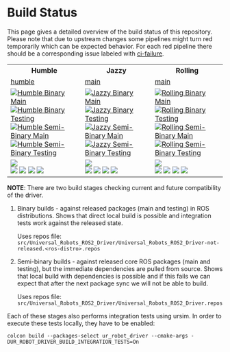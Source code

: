 # Build Status

This page gives a detailed overview of the build status of this repository. Please note that due to
upstream changes some pipelines might turn red temporarily which can be expected behavior. For each
red pipeline there should be a corresponding issue labeled with [ci-failure](https://github.com/UniversalRobots/Universal_Robots_ROS2_Driver/issues?q=is%3Aissue+is%3Aopen+label%3Aci-failure).

<table width="100%">
  <tr>
    <th>Humble</th>
    <th>Jazzy</th>
    <th>Rolling</th>
  </tr>
  <tr>
    <td><a href="https://github.com/UniversalRobots/Universal_Robots_ROS2_Driver/tree/humble">humble</a></td>
    <td><a href="https://github.com/UniversalRobots/Universal_Robots_ROS2_Driver/tree/main">main</a></td>
    <td><a href="https://github.com/UniversalRobots/Universal_Robots_ROS2_Driver/tree/main">main</a></td>
  </tr>
  <tr>
    <td> <!-- humble -->
      <a href="https://github.com/UniversalRobots/Universal_Robots_ROS2_Driver/actions/workflows/humble-binary-main.yml?query=event%3Aschedule++">
         <img src="https://github.com/UniversalRobots/Universal_Robots_ROS2_Driver/actions/workflows/humble-binary-main.yml/badge.svg?event=schedule"
              alt="Humble Binary Main"/>
      </a> <br />
      <a href="https://github.com/UniversalRobots/Universal_Robots_ROS2_Driver/actions/workflows/humble-binary-testing.yml?query=event%3Aschedule++">
         <img src="https://github.com/UniversalRobots/Universal_Robots_ROS2_Driver/actions/workflows/humble-binary-testing.yml/badge.svg?event=schedule"
              alt="Humble Binary Testing"/>
      </a> <br />
      <a href="https://github.com/UniversalRobots/Universal_Robots_ROS2_Driver/actions/workflows/humble-semi-binary-main.yml?query=event%3Aschedule++">
         <img src="https://github.com/UniversalRobots/Universal_Robots_ROS2_Driver/actions/workflows/humble-semi-binary-main.yml/badge.svg?event=schedule"
              alt="Humble Semi-Binary Main"/>
      </a> <br />
      <a href="https://github.com/UniversalRobots/Universal_Robots_ROS2_Driver/actions/workflows/humble-semi-binary-testing.yml?query=event%3Aschedule++">
         <img src="https://github.com/UniversalRobots/Universal_Robots_ROS2_Driver/actions/workflows/humble-semi-binary-testing.yml/badge.svg?event=schedule"
              alt="Humble Semi-Binary Testing"/>
      </a>
    </td>
    <td> <!-- jazzy -->
      <a href="https://github.com/UniversalRobots/Universal_Robots_ROS2_Driver/actions/workflows/jazzy-binary-main.yml?query=branch%3Amain+">
         <img src="https://github.com/UniversalRobots/Universal_Robots_ROS2_Driver/actions/workflows/jazzy-binary-main.yml/badge.svg?branch=main"
              alt="Jazzy Binary Main"/>
      </a> <br />
      <a href="https://github.com/UniversalRobots/Universal_Robots_ROS2_Driver/actions/workflows/jazzy-binary-testing.yml?query=branch%3Amain+">
         <img src="https://github.com/UniversalRobots/Universal_Robots_ROS2_Driver/actions/workflows/jazzy-binary-testing.yml/badge.svg?branch=main"
              alt="Jazzy Binary Testing"/>
      </a> <br />
      <a href="https://github.com/UniversalRobots/Universal_Robots_ROS2_Driver/actions/workflows/jazzy-semi-binary-main.yml?query=branch%3Amain+">
         <img src="https://github.com/UniversalRobots/Universal_Robots_ROS2_Driver/actions/workflows/jazzy-semi-binary-main.yml/badge.svg?branch=main"
              alt="Jazzy Semi-Binary Main"/>
      </a> <br />
      <a href="https://github.com/UniversalRobots/Universal_Robots_ROS2_Driver/actions/workflows/jazzy-semi-binary-testing.yml?query=branch%3Amain+">
         <img src="https://github.com/UniversalRobots/Universal_Robots_ROS2_Driver/actions/workflows/jazzy-semi-binary-testing.yml/badge.svg?branch=main"
              alt="Jazzy Semi-Binary Testing"/>
      </a>
    </td>
    <td> <!-- rolling -->
      <a href="https://github.com/UniversalRobots/Universal_Robots_ROS2_Driver/actions/workflows/rolling-binary-main.yml?query=branch%3Amain+">
         <img src="https://github.com/UniversalRobots/Universal_Robots_ROS2_Driver/actions/workflows/rolling-binary-main.yml/badge.svg?branch=main"
              alt="Rolling Binary Main"/>
      </a> <br />
      <a href="https://github.com/UniversalRobots/Universal_Robots_ROS2_Driver/actions/workflows/rolling-binary-testing.yml?query=branch%3Amain+">
         <img src="https://github.com/UniversalRobots/Universal_Robots_ROS2_Driver/actions/workflows/rolling-binary-testing.yml/badge.svg?branch=main"
              alt="Rolling Binary Testing"/>
      </a> <br />
      <a href="https://github.com/UniversalRobots/Universal_Robots_ROS2_Driver/actions/workflows/rolling-semi-binary-main.yml?query=branch%3Amain+">
         <img src="https://github.com/UniversalRobots/Universal_Robots_ROS2_Driver/actions/workflows/rolling-semi-binary-main.yml/badge.svg?branch=main"
              alt="Rolling Semi-Binary Main"/>
      </a> <br />
      <a href="https://github.com/UniversalRobots/Universal_Robots_ROS2_Driver/actions/workflows/rolling-semi-binary-testing.yml?query=branch%3Amain+">
         <img src="https://github.com/UniversalRobots/Universal_Robots_ROS2_Driver/actions/workflows/rolling-semi-binary-testing.yml/badge.svg?branch=main"
              alt="Rolling Semi-Binary Testing"/>
      </a>
    </td>
  </tr>
  <tr>
    <td> <!-- humble -->
      <a href='https://build.ros2.org/job/Hbin_uJ64__ur_calibration__ubuntu_jammy_amd64__binary/'><img src='https://build.ros2.org/job/Hbin_uJ64__ur_calibration__ubuntu_jammy_amd64__binary/badge/icon?subject=uJ64_ur_calibration'></a><br/>
      <a href='https://build.ros2.org/job/Hbin_uJ64__ur_controllers__ubuntu_jammy_amd64__binary/'><img src='https://build.ros2.org/job/Hbin_uJ64__ur_controllers__ubuntu_jammy_amd64__binary/badge/icon?subject=uJ64_ur_controllers'></a>
      <a href='https://build.ros2.org/job/Hbin_uJ64__ur_dashboard_msgs__ubuntu_jammy_amd64__binary/'><img src='https://build.ros2.org/job/Hbin_uJ64__ur_dashboard_msgs__ubuntu_jammy_amd64__binary/badge/icon?subject=uJ64_ur_dashboard_msgs'></a>
      <a href='https://build.ros2.org/job/Hbin_uJ64__ur_moveit_config__ubuntu_jammy_amd64__binary/'><img src='https://build.ros2.org/job/Hbin_uJ64__ur_moveit_config__ubuntu_jammy_amd64__binary/badge/icon?subject=uJ64_ur_moveit_config'></a>
      <a href='https://build.ros2.org/job/Hbin_uJ64__ur_robot_driver__ubuntu_jammy_amd64__binary/'><img src='https://build.ros2.org/job/Hbin_uJ64__ur_robot_driver__ubuntu_jammy_amd64__binary/badge/icon?subject=uJ64_ur_robot_driver'></a>
    </td>
    <td> <!-- jazzy -->
      <a href='https://build.ros2.org/job/Jbin_uN64__ur_calibration__ubuntu_noble_amd64__binary/'><img src='https://build.ros2.org/job/Jbin_uN64__ur_calibration__ubuntu_noble_amd64__binary/badge/icon?subject=uN64_ur_calibration'></a><br/>
      <a href='https://build.ros2.org/job/Jbin_uN64__ur_controllers__ubuntu_noble_amd64__binary/'><img src='https://build.ros2.org/job/Jbin_uN64__ur_controllers__ubuntu_noble_amd64__binary/badge/icon?subject=uN64_ur_controllers'></a>
      <a href='https://build.ros2.org/job/Jbin_uN64__ur_dashboard_msgs__ubuntu_noble_amd64__binary/'><img src='https://build.ros2.org/job/Jbin_uN64__ur_dashboard_msgs__ubuntu_noble_amd64__binary/badge/icon?subject=uN64_ur_dashboard_msgs'></a>
      <a href='https://build.ros2.org/job/Jbin_uN64__ur_moveit_config__ubuntu_noble_amd64__binary/'><img src='https://build.ros2.org/job/Jbin_uN64__ur_moveit_config__ubuntu_noble_amd64__binary/badge/icon?subject=uN64_ur_moveit_config'></a>
      <a href='https://build.ros2.org/job/Jbin_uN64__ur_robot_driver__ubuntu_noble_amd64__binary/'><img src='https://build.ros2.org/job/Jbin_uN64__ur_robot_driver__ubuntu_noble_amd64__binary/badge/icon?subject=uN64_ur_robot_driver'></a>
    </td>
    <td> <!-- rolling -->
      <a href='https://build.ros2.org/job/Rbin_uN64__ur_calibration__ubuntu_noble_amd64__binary/'><img src='https://build.ros2.org/job/Rbin_uN64__ur_calibration__ubuntu_noble_amd64__binary/badge/icon?subject=uN64_ur_calibration'></a><br/>
      <a href='https://build.ros2.org/job/Rbin_uN64__ur_controllers__ubuntu_noble_amd64__binary/'><img src='https://build.ros2.org/job/Rbin_uN64__ur_controllers__ubuntu_noble_amd64__binary/badge/icon?subject=uN64_ur_controllers'></a>
      <a href='https://build.ros2.org/job/Rbin_uN64__ur_dashboard_msgs__ubuntu_noble_amd64__binary/'><img src='https://build.ros2.org/job/Rbin_uN64__ur_dashboard_msgs__ubuntu_noble_amd64__binary/badge/icon?subject=uN64_ur_dashboard_msgs'></a>
      <a href='https://build.ros2.org/job/Rbin_uN64__ur_moveit_config__ubuntu_noble_amd64__binary/'><img src='https://build.ros2.org/job/Rbin_uN64__ur_moveit_config__ubuntu_noble_amd64__binary/badge/icon?subject=uN64_ur_moveit_config'></a>
      <a href='https://build.ros2.org/job/Rbin_uN64__ur_robot_driver__ubuntu_noble_amd64__binary/'><img src='https://build.ros2.org/job/Rbin_uN64__ur_robot_driver__ubuntu_noble_amd64__binary/badge/icon?subject=uN64_ur_robot_driver'></a>
    </td>
  </tr>
</table>

**NOTE**: There are two build stages checking current and future compatibility of the driver.

1. Binary builds - against released packages (main and testing) in ROS distributions. Shows that
   direct local build is possible and integration tests work against the released state.

   Uses repos file: `src/Universal_Robots_ROS2_Driver/Universal_Robots_ROS2_Driver-not-released.<ros-distro>.repos`

1. Semi-binary builds - against released core ROS packages (main and testing), but the immediate dependencies are pulled from source.
   Shows that local build with dependencies is possible and if this fails we can expect that after the next package sync we will not be able to build.

   Uses repos file: `src/Universal_Robots_ROS2_Driver/Universal_Robots_ROS2_Driver.repos`

Each of these stages also performs integration tests using ursim. In order to execute these tests locally, they have to be enabled:

  ```
  colcon build --packages-select ur_robot_driver --cmake-args -DUR_ROBOT_DRIVER_BUILD_INTEGRATION_TESTS=On
  ```
